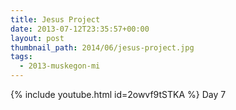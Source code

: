 ```yaml
---
title: Jesus Project
date: 2013-07-12T23:35:57+00:00
layout: post
thumbnail_path: 2014/06/jesus-project.jpg
tags:
  - 2013-muskegon-mi
---
```

{% include youtube.html id=2owvf9tSTKA %}
Day 7